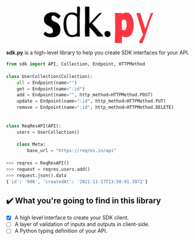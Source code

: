 <p align="center">
  <img width="300" src="./assets/logo.png" alt="sdk.py logo">
</p>

**sdk.py** is a high-level library to help you create SDK interfaces for your API.

```python
from sdk import API, Collection, Endpoint, HTTPMethod

class UserCollection(Collection):
    all = Endpoint(name="")
    get = Endpoint(name=":id")
    add = Endpoint(name="", http_method=HTTPMethod.POST)
    update = Endpoint(name=":id", http_method=HTTPMethod.PUT)
    remove = Endpoint(name=":id", http_method=HTTPMethod.DELETE)


class ReqResAPI(API):
    users = UserCollection()

    class Meta:
        base_url = "https://reqres.in/api"

>>> reqres = ReqResAPI()
>>> request = reqres.users.add()
>>> request.json().data
{'id': '606', 'createdAt': '2021-11-17T13:50:01.397Z'}
```

## :heavy_check_mark: What you're going to find in this library

- [x] A high level interface to create your SDK client.
- [ ] A layer of validation of inputs and outputs in client-side.
- [ ] A Python typing definition of your API.

